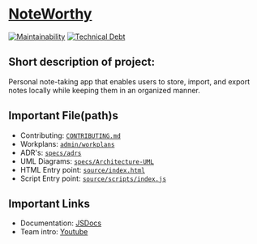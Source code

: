 # [NoteWorthy](https://cse112-sp24-group2.github.io/NoteWorthy/source/index.html)

[![Maintainability](https://api.codeclimate.com/v1/badges/d0673d8890128a7210db/maintainability)](https://codeclimate.com/github/cse112-sp24-group2/NoteWorthy/maintainability)
[![Technical Debt](https://img.shields.io/codeclimate/tech-debt/cse112-sp24-group2/NoteWorthy?logo=codeclimate)](https://codeclimate.com/github/cse112-sp24-group2/NoteWorthy/maintainability)

## Short description of project:

Personal note-taking app that enables users to store, import, and export notes locally while keeping them in an organized manner.

## Important File(path)s

- Contributing: [`CONTRIBUTING.md`](https://github.com/cse112-sp24-group2/NoteWorthy/blob/main/CONTRIBUTING.md)
- Workplans: [`admin/workplans`](https://github.com/cse112-sp24-group2/NoteWorthy/tree/main/admin/workplans)
- ADR's: [`specs/adrs`](https://github.com/cse112-sp24-group2/NoteWorthy/tree/main/specs/adrs)
- UML Diagrams: [`specs/Architecture-UML`](https://github.com/cse112-sp24-group2/NoteWorthy/tree/main/specs/Architecture-UML)
- HTML Entry point: [`source/index.html`](https://github.com/cse112-sp24-group2/NoteWorthy/blob/main/source/index.html)
- Script Entry point: [`source/scripts/index.js`](https://github.com/cse112-sp24-group2/NoteWorthy/blob/main/source/scripts/index.js)

## Important Links

- Documentation: [JSDocs](https://cse110-fa22-group5.github.io/cse110-fa22-group5/jsdocs/index.html)
- Team intro: [Youtube](https://youtu.be/6TGIHsYhdZY?si=kF-PFqX8vI5nCssk)
